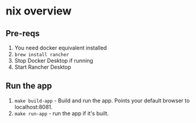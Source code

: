 # nix overview

## Pre-reqs

1. You need docker equivalent installed
2. `brew install rancher`
3. Stop Docker Desktop if running
4. Start Rancher Desktop

## Run the app

1. `make build-app` - Build and run the app. Points your default browser to localhost:8081.
2. `make run-app` - run the app if it's built.
